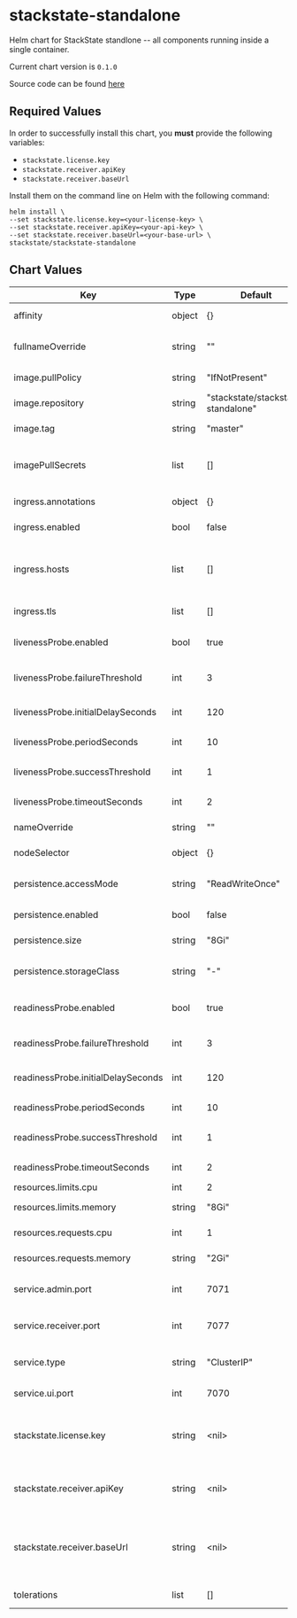 stackstate-standalone
=====================
Helm chart for StackState standlone -- all components running inside a single container.

Current chart version is `0.1.0`

Source code can be found [here](https://gitlab.com/stackvista/devops/helm-charts.git)



## Required Values

In order to successfully install this chart, you **must** provide the following variables:
* `stackstate.license.key`
* `stackstate.receiver.apiKey`
* `stackstate.receiver.baseUrl`

Install them on the command line on Helm with the following command:

```shell
helm install \
--set stackstate.license.key=<your-license-key> \
--set stackstate.receiver.apiKey=<your-api-key> \
--set stackstate.receiver.baseUrl=<your-base-url> \
stackstate/stackstate-standalone
```

## Chart Values

| Key | Type | Default | Description |
|-----|------|---------|-------------|
| affinity | object | {} | Affinity settings for pod assignment. |
| fullnameOverride | string | "" | Override the fullname of the chart. |
| image.pullPolicy | string | "IfNotPresent" | Default container image pull policy. |
| image.repository | string | "stackstate/stackstate-standalone" | Base container image registry. |
| image.tag | string | "master" | Default container image tag. |
| imagePullSecrets | list | [] | Extra secrets / credentials needed for container image registry. |
| ingress.annotations | object | {} | Annotations for ingress objects. |
| ingress.enabled | bool | false | Enable use of ingress controllers. |
| ingress.hosts | list | [] | List of ingress hostnames; the paths are fixed to StackState backend services |
| ingress.tls | list | [] | List of ingress TLS certificates to use. |
| livenessProbe.enabled | bool | true | Enable use of livenessProbe check. |
| livenessProbe.failureThreshold | int | 3 | `failureThreshold` for the liveness probe. |
| livenessProbe.initialDelaySeconds | int | 120 | `initialDelaySeconds` for the liveness probe. |
| livenessProbe.periodSeconds | int | 10 | `periodSeconds` for the liveness probe. |
| livenessProbe.successThreshold | int | 1 | `successThreshold` for the liveness probe. |
| livenessProbe.timeoutSeconds | int | 2 | `timeoutSeconds` for the liveness probe. |
| nameOverride | string | "" | Override the name of the chart. |
| nodeSelector | object | {} | Node labels for pod assignment. |
| persistence.accessMode | string | "ReadWriteOnce" | Access mode of the persistent volume claim. |
| persistence.enabled | bool | false | Enable use of persistence. |
| persistence.size | string | "8Gi" | Size (in GiB) of the persistent volume. |
| persistence.storageClass | string | "-" | Name of the storage class to use for the persistent volume. |
| readinessProbe.enabled | bool | true | Enable use of readinessProbe check. |
| readinessProbe.failureThreshold | int | 3 | `failureThreshold` for the readiness probe. |
| readinessProbe.initialDelaySeconds | int | 120 | `initialDelaySeconds` for the readiness probe. |
| readinessProbe.periodSeconds | int | 10 | `periodSeconds` for the readiness probe. |
| readinessProbe.successThreshold | int | 1 | `successThreshold` for the readiness probe. |
| readinessProbe.timeoutSeconds | int | 2 | `timeoutSeconds` for the readiness probe. |
| resources.limits.cpu | int | 2 | CPU resource limits. |
| resources.limits.memory | string | "8Gi" | Memory resource limits. |
| resources.requests.cpu | int | 1 | CPU resource requests. |
| resources.requests.memory | string | "2Gi" | Memory resource requests. |
| service.admin.port | int | 7071 | The default port for the StackState Administration area. |
| service.receiver.port | int | 7077 | The default port for the StackState Receiver. |
| service.type | string | "ClusterIP" | The Kubernetes 'Service' type to use. |
| service.ui.port | int | 7070 | The default port for the StackState UI. |
| stackstate.license.key | string | \<nil\> | **PROVIDE YOUR LICENSE KEY HERE** The StackState license key needed to start the server. |
| stackstate.receiver.apiKey | string | \<nil\> | **PROVIDE YOUR API KEY HERE** API key to be used by all StackState agents. |
| stackstate.receiver.baseUrl | string | \<nil\> | **PROVIDE YOUR BASEURL HERE** Externally visible baseUrl of the StackState endpoints. |
| tolerations | list | [] | Toleration labels for pod assignment. |

